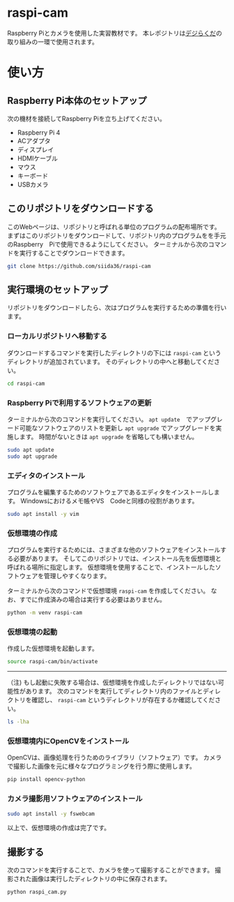 # raspi-cam

Raspberry Piとカメラを使用した実習教材です。
本レポジトリは[デジらくだ](https://digirakuda.org/)の取り組みの一環で使用されます。

# 使い方

## Raspberry Pi本体のセットアップ

次の機材を接続してRaspberry Piを立ち上げてください。

- Raspberry Pi 4
- ACアダプタ
- ディスプレイ
- HDMIケーブル
- マウス
- キーボード
- USBカメラ

## このリポジトリをダウンロードする

このWebページは、リポジトリと呼ばれる単位のプログラムの配布場所です。
まずはこのリポジトリをダウンロードして、リポジトリ内のプログラムをを手元のRaspberry　Piで使用できるようにしてください。
ターミナルから次のコマンドを実行することでダウンロードできます。

```bash
git clone https://github.com/siida36/raspi-cam
```

## 実行環境のセットアップ

リポジトリをダウンロードしたら、次はプログラムを実行するための準備を行います。

### ローカルリポジトリへ移動する

ダウンロードするコマンドを実行したディレクトリの下には `raspi-cam` というディレクトリが追加されています。
そのディレクトリの中へと移動してください。

```bash
cd raspi-cam
```

### Raspberry Piで利用するソフトウェアの更新

ターミナルから次のコマンドを実行してください。
`apt update`　でアップグレード可能なソフトウェアのリストを更新し `apt upgrade` でアップグレードを実施します。
時間がないときは `apt upgrade` を省略しても構いません。

```bash
sudo apt update
sudo apt upgrade
```

### エディタのインストール

プログラムを編集するためのソフトウェアであるエディタをインストールします。
Windowsにおけるメモ帳やVS　Codeと同様の役割があります。

```bash
sudo apt install -y vim
```

### 仮想環境の作成

プログラムを実行するためには、さまざまな他のソフトウェアをインストールする必要があります。
そしてこのリポジトリでは、インストール先を仮想環境と呼ばれる場所に指定します。
仮想環境を使用することで、インストールしたソフトウェアを管理しやすくなります。

ターミナルから次のコマンドで仮想環境 `raspi-cam` を作成してください。
なお、すでに作成済みの場合は実行する必要はありません。

```bash
python -m venv raspi-cam
```

### 仮想環境の起動

作成した仮想環境を起動します。

```bash
source raspi-cam/bin/activate
```

---

（注) もし起動に失敗する場合は、仮想環境を作成したディレクトリではない可能性があります。
次のコマンドを実行してディレクトリ内のファイルとディレクトリを確認し、 `raspi-cam` というディレクトリが存在するか確認してください。

```bash
ls -lha
```

### 仮想環境内にOpenCVをインストール

OpenCVは、画像処理を行うためのライブラリ（ソフトウェア）です。
カメラで撮影した画像を元に様々なプログラミングを行う際に使用します。

```bash
pip install opencv-python
```

### カメラ撮影用ソフトウェアのインストール

```bash
sudo apt install -y fswebcam
```

以上で、仮想環境の作成は完了です。

## 撮影する

次のコマンドを実行することで、カメラを使って撮影することができます。
撮影された画像は実行したディレクトリの中に保存されます。

```bash
python raspi_cam.py
```
